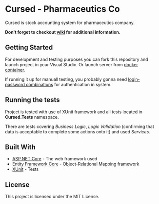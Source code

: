 # Cursed - Pharmaceutics Co

Cursed is stock accounting system for pharmaceutics company.

**Don't forget to checkout [wiki](https://github.com/42ama/Cursed/wiki) for additional information.**

## Getting Started

For development and testing purposes you can fork this repository and launch project in your Visual Studio. Or launch server from [docker container](https://hub.docker.com/repository/docker/42ama/cursed/).

If running it up for manuall testing, you probably gonna need [login-password combinations](https://github.com/42ama/Cursed/wiki/Roles.-Login:pass-combinations.) for authentication in system.

## Running the tests

Project is tested with use of XUnit framework and all tests located in **Cursed.Tests** namespace.

There are tests covering *Business Logic*, *Logic Validation* (confirming that data is acceptable to complete some actions onto it) and used *Services.*

## Built With

* [ASP.NET Core](https://github.com/dotnet/aspnetcore) - The web framework used
* [Entity Framework Core](https://github.com/dotnet/efcore) - Object-Relational Mapping framework
* [XUnit](https://xunit.net/) - Tests


## License

This project is licensed under the MIT License.
